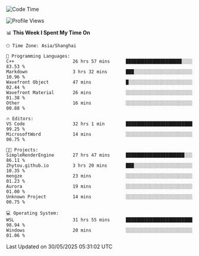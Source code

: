 <!--START_SECTION:waka-->
![Code Time](http://img.shields.io/badge/Code%20Time-2%2C940%20hrs%203%20mins-blue)

![Profile Views](http://img.shields.io/badge/Profile%20Views-0-blue)

📊 **This Week I Spent My Time On** 

```text
🕑︎ Time Zone: Asia/Shanghai

💬 Programming Languages: 
C++                      26 hrs 57 mins      █████████████████████░░░░   83.53 % 
Markdown                 3 hrs 32 mins       ███░░░░░░░░░░░░░░░░░░░░░░   10.96 % 
Wavefront Object         47 mins             █░░░░░░░░░░░░░░░░░░░░░░░░   02.44 % 
Wavefront Material       26 mins             ░░░░░░░░░░░░░░░░░░░░░░░░░   01.38 % 
Other                    16 mins             ░░░░░░░░░░░░░░░░░░░░░░░░░   00.88 % 

🔥 Editors: 
VS Code                  32 hrs 1 min        █████████████████████████   99.25 % 
MicrosoftWord            14 mins             ░░░░░░░░░░░░░░░░░░░░░░░░░   00.75 % 

🐱‍💻 Projects: 
SimpleRenderEngine       27 hrs 47 mins      ██████████████████████░░░   86.11 % 
Zhytou.github.io         3 hrs 20 mins       ███░░░░░░░░░░░░░░░░░░░░░░   10.35 % 
mengze                   23 mins             ░░░░░░░░░░░░░░░░░░░░░░░░░   01.23 % 
Aurora                   19 mins             ░░░░░░░░░░░░░░░░░░░░░░░░░   01.00 % 
Unknown Project          14 mins             ░░░░░░░░░░░░░░░░░░░░░░░░░   00.75 % 

💻 Operating System: 
WSL                      31 hrs 55 mins      █████████████████████████   98.94 % 
Windows                  20 mins             ░░░░░░░░░░░░░░░░░░░░░░░░░   01.06 % 
```


 Last Updated on 30/05/2025 05:31:02 UTC
<!--END_SECTION:waka-->